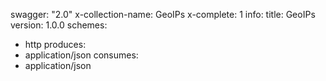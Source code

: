 swagger: "2.0"
x-collection-name: GeoIPs
x-complete: 1
info:
  title: GeoIPs
  version: 1.0.0
schemes:
- http
produces:
- application/json
consumes:
- application/json